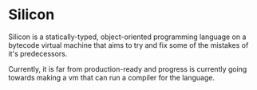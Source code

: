 # Silicon
Silicon is a statically-typed, object-oriented programming language on a bytecode virtual machine that aims to try and fix some of the mistakes of it's predecessors.


Currently, it is far from production-ready and progress is currently going towards making a vm that can run a compiler for the language.
